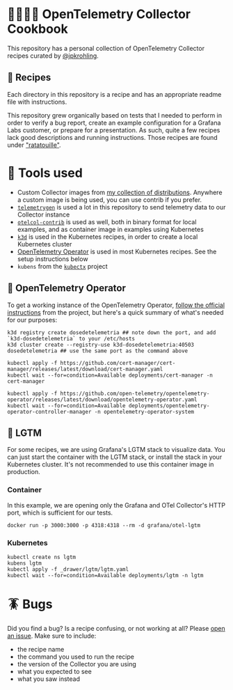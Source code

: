 # 🧑🏼‍🍳🍲 OpenTelemetry Collector Cookbook

This repository has a personal collection of OpenTelemetry Collector recipes curated by [@jpkrohling](https://github.com/jpkrohling).

## 📔 Recipes

Each directory in this repository is a recipe and has an appropriate readme file with instructions.

This repository grew organically based on tests that I needed to perform in order to verify a bug report, create an example configuration for a Grafana Labs customer, or prepare for a presentation. As such, quite a few recipes lack good descriptions and running instructions. Those recipes are found under ["ratatouille"](./ratatouille/).

# 🥢 Tools used

- Custom Collector images from [my collection of distributions](https://github.com/jpkrohling/otelcol-distributions). Anywhere a custom image is being used, you can use contrib if you prefer.
- [`telemetrygen`](https://github.com/open-telemetry/opentelemetry-collector-contrib/tree/main/cmd/telemetrygen#installing) is used a lot in this repository to send telemetry data to our Collector instance
- [`otelcol-contrib`](https://github.com/open-telemetry/opentelemetry-collector-releases/releases) is used as well, both in binary format for local examples, and as container image in examples using Kubernetes
- [`k3d`](https://k3d.io) is used in the Kubernetes recipes, in order to create a local Kubernetes cluster
- [OpenTelemetry Operator](https://github.com/open-telemetry/opentelemetry-operator) is used in most Kubernetes recipes. See the setup instructions below
- `kubens` from the [`kubectx`](https://github.com/ahmetb/kubectx) project

## 🍴 OpenTelemetry Operator

To get a working instance of the OpenTelemetry Operator, [follow the official instructions](https://github.com/open-telemetry/opentelemetry-operator?tab=readme-ov-file#getting-started) from the project, but here's a quick summary of what's needed for our purposes:

```terminal
k3d registry create dosedetelemetria ## note down the port, and add `k3d-dosedetelemetria` to your /etc/hosts
k3d cluster create --registry-use k3d-dosedetelemetria:40503 dosedetelemetria ## use the same port as the command above

kubectl apply -f https://github.com/cert-manager/cert-manager/releases/latest/download/cert-manager.yaml
kubectl wait --for=condition=Available deployments/cert-manager -n cert-manager

kubectl apply -f https://github.com/open-telemetry/opentelemetry-operator/releases/latest/download/opentelemetry-operator.yaml
kubectl wait --for=condition=Available deployments/opentelemetry-operator-controller-manager -n opentelemetry-operator-system
```

## 🧰 LGTM

For some recipes, we are using Grafana's LGTM stack to visualize data. You can just start the container with the LGTM stack, or install the stack in your Kubernetes cluster. It's not recommended to use this container image in production.

### Container

In this example, we are opening only the Grafana and OTel Collector's HTTP port, which is sufficient for our tests.

```terminal
docker run -p 3000:3000 -p 4318:4318 --rm -d grafana/otel-lgtm
```

### Kubernetes

```terminal
kubectl create ns lgtm
kubens lgtm
kubectl apply -f _drawer/lgtm/lgtm.yaml
kubectl wait --for=condition=Available deployments/lgtm -n lgtm
```

# 🪳 Bugs

Did you find a bug? Is a recipe confusing, or not working at all? Please [open an issue](https://github.com/jpkrohling/otelcol-cookbook/issues/new). Make sure to include:

- the recipe name
- the command you used to run the recipe
- the version of the Collector you are using
- what you expected to see
- what you saw instead
